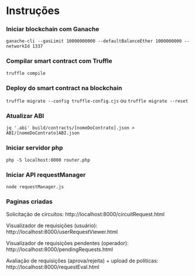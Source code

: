 # Instruções
### Iniciar blockchain com Ganache
```ganache-cli --gasLimit 10000000000 --defaultBalanceEther 1000000000 --networkId 1337```

### Compilar smart contract com Truffle
```truffle compile```

### Deploy do smart contract na blockchain
```truffle migrate --config truffle-config.cjs``` ou ```truffle migrate --reset```

### Atualizar ABI
```jq '.abi' build/contracts/[nomeDoContrato].json > ABI/[nomeDoContrato]ABI.json```

### Iniciar servidor php
```php -S localhost:8000 router.php```

### Iniciar API requestManager
```node requestManager.js```

### Paginas criadas
Solicitação de circuitos: http://localhost:8000/circuitRequest.html

Visualizador de requisições (usuário): http://localhost:8000/userRequestViewer.html 

Visualizador de requisições pendentes (operador): http://localhost:8000/pendingRequests.html

Avaliação de requisições (aprova/rejeita) + upload de politicas: http://localhost:8000/requestEval.html



